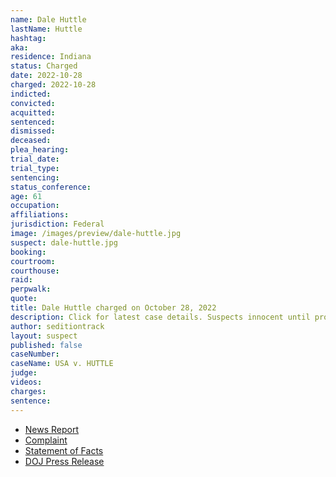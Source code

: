 ```yaml
---
name: Dale Huttle
lastName: Huttle
hashtag:
aka:
residence: Indiana
status: Charged
date: 2022-10-28
charged: 2022-10-28
indicted:
convicted:
acquitted:
sentenced:
dismissed:
deceased:
plea_hearing:
trial_date:
trial_type:
sentencing:
status_conference:
age: 61
occupation:
affiliations:
jurisdiction: Federal
image: /images/preview/dale-huttle.jpg
suspect: dale-huttle.jpg
booking:
courtroom:
courthouse:
raid:
perpwalk:
quote:
title: Dale Huttle charged on October 28, 2022
description: Click for latest case details. Suspects innocent until proven guilty.
author: seditiontrack
layout: suspect
published: false
caseNumber: 
caseName: USA v. HUTTLE
judge:
videos:
charges:
sentence:
---
```

- [News Report](https://www.cbsnews.com/chicago/news/dale-huttle-of-crown-point-charged-with-assault-in-jan-6-capitol-riot/)
- [Complaint](https://www.justice.gov/usao-dc/press-release/file/1553876/download)
- [Statement of Facts](https://www.justice.gov/usao-dc/press-release/file/1553881/download)
- [DOJ Press Release](https://www.justice.gov/usao-dc/pr/indiana-man-arrested-felony-charges-actions-during-jan-6-capitol-breach-0)
